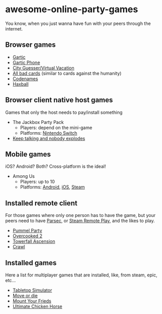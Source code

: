 # awesome-online-party-games
You know, when you just wanna have fun with your peers through the internet.

## Browser games

- [Gartic](https://gartic.io/)
- [Gartic Phone](https://garticphone.com/)
- [City Guesser/Virtual Vacation](https://virtualvacation.us/private-room)
- [All bad cards](https://allbad.cards/) (similar to cards against the humanity)
- [Codenames](https://codenames.game/)
- [Haxball](https://haxball.com/)

## Browser client native host games

Games that only the host needs to pay/install something

- The Jackbox Party Pack
  - Players: depend on the mini-game
  - Platforms: [Nintendo Switch](https://www.nintendo.com/games/detail/the-jackbox-party-pack-switch/)
- [Keep talking and nobody explodes](https://keeptalkinggame.com/)

## Mobile games

iOS? Android? Both? Cross-platform is the ideal!

- Among Us
  - Players: up to 10
  - Platforms: [Android](https://play.google.com/store/apps/details?id=com.innersloth.spacemafia&hl=en&gl=US), [iOS](https://apps.apple.com/us/app/among-us/id1351168404), [Steam](https://store.steampowered.com/app/945360/Among_Us/)

## Installed remote client

For those games where only one person has to have the game, but your peers need to have [Parsec](https://parsec.app/), or [Steam Remote Play](https://store.steampowered.com/remoteplay), and the likes to play.

- [Pummel Party](https://store.steampowered.com/app/880940/Pummel_Party/)
- [Overcooked 2](https://store.steampowered.com/app/448510/Overcooked/)
- [Towerfall Ascension](https://store.steampowered.com/app/251470/TowerFall_Ascension/)
- [Crawl](https://store.steampowered.com/app/293780/Crawl/)

## Installed games

Here a list for multiplayer games that are installed, like, from steam, epic, etc...

- [Tabletop Simulator](https://store.steampowered.com/app/286160/Tabletop_Simulator/)
- [Move or die](https://store.steampowered.com/app/323850/Move_or_Die/)
- [Mount Your Frieds](https://store.steampowered.com/app/296470/Mount_Your_Friends/)
- [Ultimate Chicken Horse](https://store.steampowered.com/app/386940/Ultimate_Chicken_Horse/)
